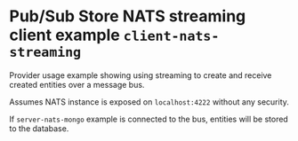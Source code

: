# Pub/Sub Store NATS streaming client example `client-nats-streaming`

Provider usage example showing using streaming to create and receive created entities over a message bus.

Assumes NATS instance is exposed on `localhost:4222` without any security.

If `server-nats-mongo` example is connected to the bus, entities will be stored to the database.
